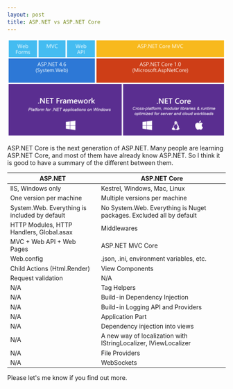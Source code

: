 ```yaml
---
layout: post
title: ASP.NET vs ASP.NET Core
---
```


![ASP.NET Core](/images/aspnetcore.png "ASP.NET Core")

ASP.NET Core is the next generation of ASP.NET. Many people are learning ASP.NET Core, and most of them have already know ASP.NET. So I think it is good to have a summary of the different between them.

|ASP.NET | ASP.NET Core | 
|---- | ------------ | 
|IIS, Windows only    | Kestrel, Windows, Mac, Linux      |
|One version per machine | Multiple versions per machine  |
|System.Web. Everything is included by default   | No System.Web. Everything is Nuget packages. Excluded all by default  | 
|HTTP Modules, HTTP Handlers, Global.asax   | Middlewares        |
|MVC + Web API + Web Pages | ASP.NET MVC Core |
|Web.config | .json, .ini, environment variables, etc. |
|Child Actions (Html.Render) | View Components |
|Request validation | N/A |
|N/A | Tag Helpers|
|N/A | Build-in Dependency Injection |
|N/A | Build-in Logging API and Providers |
|N/A | Application Part |
|N/A | Dependency injection into views |
|N/A | A new way of localization with IStringLocalizer, IViewLocalizer
|N/A | File Providers |
|N/A | WebSockets| 

Please let's me know if you find out more.